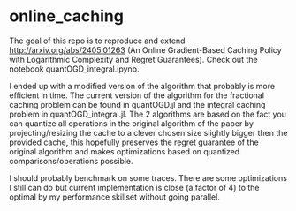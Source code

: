 # online_caching

The goal of this repo is to reproduce and extend http://arxiv.org/abs/2405.01263 (An Online Gradient-Based Caching Policy with Logarithmic Complexity and Regret Guarantees). Check out the notebook quantOGD_integral.ipynb.

I ended up with a modified version of the algorithm that probably is more efficient in time. The current version of the algorithm for the fractional caching problem can be found in quantOGD.jl and the integral caching problem in quantOGD_integral.jl. The 2 algorithms are based on the fact you can quantize all operations in the original algorithm of the paper by projecting/resizing the cache to a clever chosen size slightly bigger then the provided cache, this hopefully preserves the regret guarantee of the original algorithm and makes optimizations based on quantized comparisons/operations possible. 

I should probably benchmark on some traces. There are some optimizations I still can do but current implementation is close (a factor of 4) to the optimal by my performance skillset without going parallel.